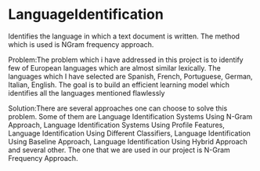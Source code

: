 # LanguageIdentification
Identifies the language in which a text document is written.
The method which is used is NGram frequency approach.

Problem:The problem which i have addressed in this project is to identify few of European languages which are almost similar lexically. The languages which I have selected are Spanish, French, Portuguese, German, Italian, English. 
The goal is to build an efficient learning model which identifies all the languages mentioned flawlessly

Solution:There are several approaches one can choose to solve this problem. Some of them are Language Identification Systems Using N-Gram Approach, Language Identification Systems Using Profile Features, Language Identification Using Different Classifiers, Language Identification Using Baseline Approach, Language Identification Using Hybrid Approach and several other. The one that we are used in our project is  N-Gram Frequency Approach.
